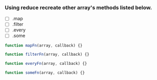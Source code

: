 ### Using reduce recreate other array's methods listed below.

- [ ] .map
- [ ] .filter
- [ ] .every
- [ ] .some

```javascript
function mapFn(array, callback) {}

function filterFn(array, callback) {}

function everyFn(array, callback) {}

function someFn(array, callback) {}
```
